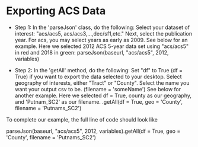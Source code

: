 # Exporting ACS Data
* Step 1: In the 'parseJson' class, do the following:
  Select your dataset of interest: "acs/acs5, acs/acs3,...,dec/sf1,etc."
  Next, select the publication year. For acs, you may select years as early as 2009.
  See below for an example. Here we selected 2012 ACS 5-year data set using "acs/acs5" in red and 2018 in green:
  parseJson(baseurl, "acs/acs5", 2012, variables)

* Step 2: In the 'getAll' method, do the following:
  Set "df" to True (df = True) if you want to export the data selected to your desktop.
  Select geography of interests, either "Tract" or "County".
  Select the name you want your output csv to be. (filename = 'someName')
  See below for another example. Here we selected df = True, county as our geography, and 'Putnam_SC2' as our filename.
  .getAll(df = True, geo = 'County', filename = 'Putnams_SC2')

To complete our example, the full line of code should look like

parseJson(baseurl, "acs/acs5", 2012, variables).getAll(df = True, geo = 'County', filename = 'Putnams_SC2')

